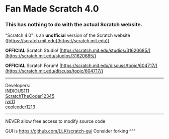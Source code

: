 # Fan Made Scratch 4.0
### This has nothing to do with the actual Scratch website.

"Scratch 4.0" is an **unofficial** version of the Scratch website ([https://scratch.mit.edu](https://scratch.mit.edu)).

**OFFICIAL** Scratch Studio! [https://scratch.mit.edu/studios/31620685/](https://scratch.mit.edu/studios/31620685/)

**OFFICIAL** Scratch Forum! [https://scratch.mit.edu/discuss/topic/604717/](https://scratch.mit.edu/discuss/topic/604717/)

<hr />

Developers: \
[INDIOUS111](https://scratch.mit.edu/users/INDIOUS111/) \
[ScratchTheCoder12345](https://scratch.mit.edu/users/ScratchTheCoder12345/) \
[jvn11](https://scratch.mit.edu/users/jvn11/) \
[coolcoder1213](https://scratch.mit.edu/users/coolcoder1213/)



<hr />
NEVER allow free access to modify source code


GUI is https://github.com/LLK/scratch-gui
Consider forking ^^^